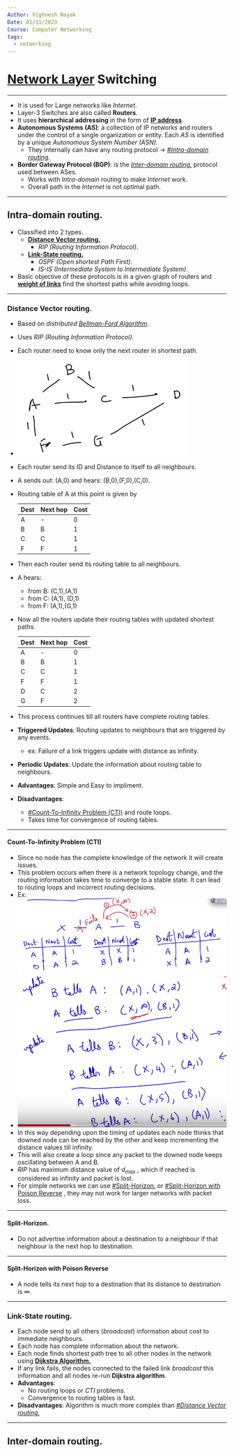 ```yaml
---
Author: Vighnesh Nayak
Date: 01/11/2023
Course: Computer Networking
tags:
  - networking
---
```

# [Network Layer](Network%20Layer.md) Switching
---
- It is used for Large networks like *Internet*.
- Layer-3 Switches are also called **Routers**.
- It uses **hierarchical addressing** in the form of **[IP address](IP%20address.md)**.
- **Autonomous Systems (AS)**: a collection of IP networks and routers under the control of a single organization or entity. Each *AS* is identified by a unique *Autonomous System Number (ASN).* 
	- They internally can have any routing protocol $\to$ *[#Intra-domain routing](#Intra-domain%20routing)*.
- **Border Gateway Protocol (BGP)**: is the *[Inter-domain routing.](#Inter-domain%20routing.)* protocol used between ASes.
	- Works with *Intra-domain* routing to make *Internet* work.
	- Overall path in the *Internet* is not optimal path.

---
## Intra-domain routing.
- Classified into 2 types.
	- **[Distance Vector routing.](#Distance%20Vector%20routing.)**
		- *RIP (Routing Information Protocol)*.
	- **[Link-State routing.](#Link-State%20routing.)**
		- *OSPF (Open shortest Path First)*.
		- *IS-IS (Intermediate System to Intermediate System)*.
- Basic objective of these protocols is in a given graph of routers and **[weight of links](Choosing%20Link%20Weights..md)** find the shortest paths while avoiding loops.

---
### Distance Vector routing.
- Based on *distributed [Bellman-Ford Algorithm](Bellman-Ford%20Algorithm.md)*.
- Uses *RIP (Routing Information Protocol)*.
- Each router need to know only the next router in shortest path. 
- ![Pasted image 20231101120453](./attachments/Pasted%20image%2020231101120453.png)
- Each router send its ID and Distance to itself to all neighbours.
- A sends out: (A,0) and hears: (B,0),(F,0),(C,0).
- Routing table of A at this point is given by

	| Dest | Next hop | Cost |
	| ---- | -------- | ---- |
	| A    | -        | 0    |
	| B    | B        | 1    |
	| C    | C        | 1    |
	| F     |    F      |  1    |

- Then each router send its routing table to all neighbours.
- A hears: 
	- from B: (C,1),(A,1)
	- from C: (A,1), (D,1)
	- from F: (A,1),(G,1)
- Now all the routers update their routing tables with updated shortest paths.
	
	| Dest | Next hop | Cost |
	| ---- | -------- | ---- |
	| A    | -        | 0    |
	| B    | B        | 1    |
	| C    | C        | 1    |
	| F    | F        | 1    |
	| D    | C        | 2    |
	| G     |  F        |  2    |
- This process continues till all routers have complete routing tables.
- **Triggered Updates**: Routing updates to neighbours that are triggered by any events.
	- ex: Failure of a link triggers update with distance as infinity.
- **Periodic Updates**: Update the information about routing table to neighbours.
- **Advantages**: Simple and Easy to impliment.
- **Disadvantages**: 
	- [#Count-To-Infinity Problem (CTI)](#Count-To-Infinity%20Problem%20(CTI)) and route loops.
	- Takes time for convergence of routing tables.

---
#### Count-To-Infinity Problem (CTI)
- Since no node has the complete knowledge of the network it will create issues.
- This problem occurs when there is a network topology change, and the routing information takes time to converge to a stable state. It can lead to routing loops and incorrect routing decisions.
- Ex: ![Pasted image 20231102182840](./attachments/Pasted%20image%2020231102182840.png)
- ![Pasted image 20231102182947](./attachments/Pasted%20image%2020231102182947.png)
- In this way depending upon the timing of updates each node thinks that downed node can be reached by the other and keep incrementing the distance values till infinity.
- This will also create a loop since any packet to the downed node keeps oscillating between A and B.
- *RIP* has maximum distance value of $d_{max}$ , which if reached is considered as infinity and packet is lost. 
- For simple networks we can use [#Split-Horizon.](#Split-Horizon.) or [#Split-Horizon with Poison Reverse](#Split-Horizon%20with%20Poison%20Reverse) , they may not work for larger networks with packet loss.
---
#### Split-Horizon.
- Do not advertise information about a destination to a neighbour if that neighbour is the next hop to destination.
---
#### Split-Horizon with Poison Reverse
- A node tells its next hop to a destination that its distance to destination is $\infty$.

---
### Link-State routing.
- Each node send to all others (*broadcast*) information about cost to immediate neighbours.
- Each node has complete information about the network.
- Each node finds shortest path tree to all other nodes in the network using **[Dijkstra Algorithm.](Dijkstra%20Algorithm..md)**
- If any link fails, the nodes connected to the failed link *broadcast* this information and all nodes re-run **Dijkstra algorithm**. 
- **Advantages**:
	- No routing loops or *CTI* problems.
	- Convergence to routing tables is fast.
- **Disadvantages**: Algorithm is much more complex than *[#Distance Vector routing.](#Distance%20Vector%20routing.)*

---
## Inter-domain routing.
